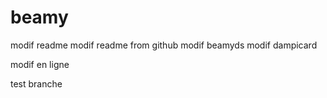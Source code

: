 # beamy

modif readme
modif readme from github
modif beamyds
modif dampicard

modif en ligne


test branche
